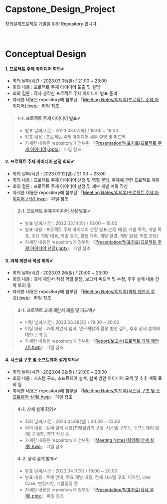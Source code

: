 # Capstone_Design_Project
창의설계프로젝트 개발을 위한 Repository 입니다.

<br/>

<h1>Conceptual Design</h1>

#### 1. 프로젝트 주제 아이디어 회의✔
- 회의 날짜/시간 : 2023.03.05(일) / 21:00 ~ 23:00
- 회의 내용 : 프로젝트 주제 아이디어 도출 및 설명
- 회의 결론 : 각자 생각한 프로젝트 주제 아이디어 발표 준비
- 자세한 내용은 repository에 첨부된 『[Meeting Notes/회의록(프로젝트 주제 아이디어).hwp](https://github.com/Min-su-Jeong/Capstone_Design_Project/tree/main/Meeting%20Notes)』 파일 참조

> #### 1-1. 프로젝트 주제 아이디어 발표✔
> - 발표 날짜/시간 : 2023.03.07(화) / 18:00 ~ 19:00
> - 발표 내용 : 프로젝트 주제 아이디어 세부 설명 및 피드백
> - 자세한 내용은 repository에 첨부된 『[Presentation/발표자료(프로젝트 주제 아이디어).pptx](https://github.com/Min-su-Jeong/Capstone_Design_Project/tree/main/Presentation)』 파일 참조

#### 2. 프로젝트 주제 아이디어 선정 회의✔
- 회의 날짜/시간 : 2023.03.12(일) / 21:00 ~ 23:00
- 회의 내용 : 프로젝트 주제 아이디어 선정 및 역할 분담, 주제에 관한 프로젝트 계획
- 회의 결론 : 프로젝트 주제 아이디어 선정 및 세부 개발 계획 작성
- 자세한 내용은 repository에 첨부된 『[Meeting Notes/회의록(프로젝트 주제 아이디어 선정).hwp](https://github.com/Min-su-Jeong/Capstone_Design_Project/tree/main/Meeting%20Notes)』 파일 참조

> #### 2-1. 프로젝트 주제 아이디어 선정 발표✔
> - 발표 날짜/시간 : 2023.03.14(화) / 18:00 ~ 19:00
> - 발표 내용 : 프로젝트 주제 아이디어 선정 발표(선정 배경, 개발 목적, 개발 목표, 주요 개발 내용, 최종 결과, 활용 계획, 개발 환경, 개발 일정, 역할 분담)
> - 자세한 내용은 repository에 첨부된 『[Presentation/발표자료(프로젝트 주제 아이디어 선정).pptx](https://github.com/Min-su-Jeong/Capstone_Design_Project/tree/main/Presentation)』 파일 참조

#### 3. 과제 제안서 작성 회의✔
- 회의 날짜/시간 : 2023.03.26(일) / 20:00 ~ 23:00
- 회의 내용 : 과제 제안서 작성 역할 분담, 보고서 피드백 및 수정, 추후 설계 내용 간략 토의 등
- 자세한 내용은 repository에 첨부된 『[Meeting Notes/회의록(과제 제안서 작성).hwp](https://github.com/Min-su-Jeong/Capstone_Design_Project/tree/main/Meeting%20Notes)』 파일 참조

> #### 3-1. 프로젝트 과제 제안서 제출 및 피드백✔
> - 미팅 날짜/시간 : 2023.03.28(화) / 19:30 ~ 20:00
> - 미팅 내용 : 과제 제안서 첨삭, 연구개발의 활용 방안 검토, 추후 상세 설계에 대한 논의 등
> - 자세한 내용은 repository에 첨부된 『[Report/보고서(프로젝트 과제 제안서).hwp](https://github.com/Min-su-Jeong/Capstone_Design_Project/tree/main/Report)』 파일 참조

#### 4. 시스템 구조 및 소프트웨어 설계 회의✔
- 회의 날짜/시간 : 2023.04.02(일) / 21:00 ~ 23:00
- 회의 내용 : 시스템 구조, 소프트웨어 설계, 설계 방안 아이디어 모색 및 추후 계획 토의 등
- 자세한 내용은 repository에 첨부된 『[Meeting Notes/회의록(시스템 구조 및 소프트웨어 설계).hwp](https://github.com/Min-su-Jeong/Capstone_Design_Project/tree/main/Meeting%20Notes)』 파일 참조

> #### 4-1. 상세 설계 회의✔
> - 회의 날짜/시간 : 2023.04.09(일) / 20:00 ~ 23:00
> - 회의 내용 : 상세 설계 내용(프레임워크 구성, 시스템 구조도, 소프트웨어 설계) 구체화, PPT 작성 등
> - 자세한 내용은 repository에 첨부된 『[Meeting Notes/회의록(상세 설계).hwp](https://github.com/Min-su-Jeong/Capstone_Design_Project/tree/main/Meeting%20Notes)』 파일 참조

> #### 4-2. 상세 설계 발표✔
> - 발표 날짜/시간 : 2023.04.11(화) / 19:00 ~ 20:00
> - 발표 내용 : 주제 안내, 주요 개발 내용, 전체 시스템 구조, 디자인, Use Case, 변경사항, 개발일정 등
> - 자세한 내용은 repository에 첨부된 『[Presentation/발표자료(상세 설계).pptx](https://github.com/Min-su-Jeong/Capstone_Design_Project/tree/main/Presentation)』 파일 참조

